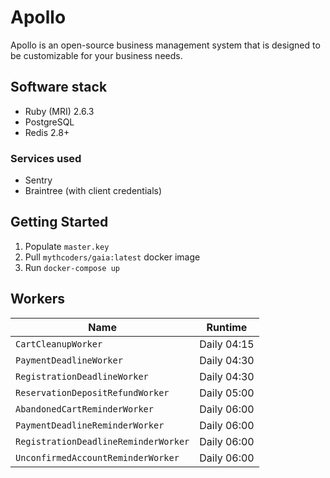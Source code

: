 # Apollo

Apollo is an open-source business management system that is designed to be customizable for your business needs.

## Software stack

- Ruby (MRI) 2.6.3
- PostgreSQL
- Redis 2.8+

### Services used

- Sentry
- Braintree (with client credentials)

## Getting Started

1. Populate `master.key`
2. Pull `mythcoders/gaia:latest` docker image
3. Run `docker-compose up`

## Workers

| Name | Runtime |
| --- | --- |
| `CartCleanupWorker` | Daily 04:15 |
| `PaymentDeadlineWorker` | Daily 04:30 |
| `RegistrationDeadlineWorker` | Daily 04:30 |
| `ReservationDepositRefundWorker` | Daily 05:00 |
| `AbandonedCartReminderWorker` | Daily 06:00 |
| `PaymentDeadlineReminderWorker` | Daily 06:00 |
| `RegistrationDeadlineReminderWorker` | Daily 06:00 |
| `UnconfirmedAccountReminderWorker` | Daily 06:00 |
